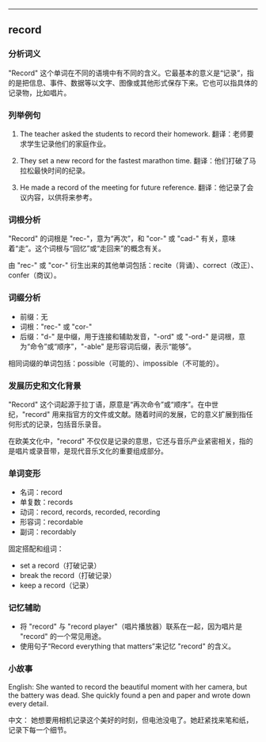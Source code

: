 
---------------
## record
### 分析词义
"Record" 这个单词在不同的语境中有不同的含义。它最基本的意义是“记录”，指的是把信息、事件、数据等以文字、图像或其他形式保存下来。它也可以指具体的记录物，比如唱片。

### 列举例句
1. The teacher asked the students to record their homework.
   翻译：老师要求学生记录他们的家庭作业。

2. They set a new record for the fastest marathon time.
   翻译：他们打破了马拉松最快时间的纪录。

3. He made a record of the meeting for future reference.
   翻译：他记录了会议内容，以供将来参考。

### 词根分析
"Record" 的词根是 "rec-"，意为“再次”，和 "cor-" 或 "cad-" 有关，意味着“走”。这个词根与“回忆”或“走回来”的概念有关。

由 "rec-" 或 "cor-" 衍生出来的其他单词包括：recite（背诵）、correct（改正）、confer（商议）。

### 词缀分析
- 前缀：无
- 词根："rec-" 或 "cor-"
- 后缀："d-" 是中缀，用于连接和辅助发音，"-ord" 或 "-ord-" 是词根，意为“命令”或“顺序”，"-able" 是形容词后缀，表示“能够”。

相同词缀的单词包括：possible（可能的）、impossible（不可能的）。

### 发展历史和文化背景
"Record" 这个词起源于拉丁语，原意是“再次命令”或“顺序”。在中世纪，"record" 用来指官方的文件或文献。随着时间的发展，它的意义扩展到指任何形式的记录，包括音乐录音。

在欧美文化中，"record" 不仅仅是记录的意思，它还与音乐产业紧密相关，指的是唱片或录音带，是现代音乐文化的重要组成部分。

### 单词变形
- 名词：record
- 单复数：records
- 动词：record, records, recorded, recording
- 形容词：recordable
- 副词：recordably

固定搭配和组词：
- set a record（打破记录）
- break the record（打破记录）
- keep a record（记录）

### 记忆辅助
- 将 "record" 与 "record player"（唱片播放器）联系在一起，因为唱片是 "record" 的一个常见用途。
- 使用句子“Record everything that matters”来记忆 "record" 的含义。

### 小故事
English:
She wanted to record the beautiful moment with her camera, but the battery was dead. She quickly found a pen and paper and wrote down every detail.

中文：
她想要用相机记录这个美好的时刻，但电池没电了。她赶紧找来笔和纸，记录下每一个细节。

